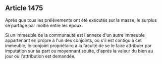 Article 1475
----
Après que tous les prélèvements ont été exécutés sur la masse, le surplus se
partage par moitié entre les époux.

Si un immeuble de la communauté est l'annexe d'un autre immeuble appartenant en
propre à l'un des conjoints, ou s'il est contigu à cet immeuble, le conjoint
propriétaire a la faculté de se le faire attribuer par imputation sur sa part ou
moyennant soulte, d'après la valeur du bien au jour où l'attribution est
demandée.
